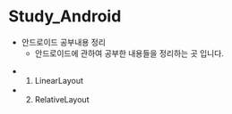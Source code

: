 # Study_Android
+ 안드로이드 공부내용 정리
  + 안드로이드에 관하여 공부한 내용들을 정리하는 곳 입니다.

* 1. LinearLayout
* 2. RelativeLayout
